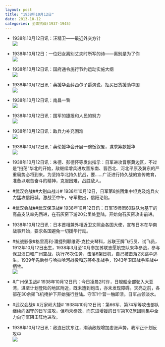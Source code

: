```yaml
---
layout: post
title: "1938年10月12日"
date: 2013-10-12
categories: 全面抗战(1937-1945)
---
```


<meta name="referrer" content="no-referrer" />

- 1938年10月12日讯：汪精卫——最近外交方针 <br/><img src="https://ww1.sinaimg.cn/large/aca367d8jw1e9ir4if305j20go0uzgsd.jpg" />

- 1938年10月12日：一位妇女离别丈夫时所写的诗——离别是为了你 <br/><img src="https://ww1.sinaimg.cn/large/aca367d8jw1e9ipe3dz0aj20ch0nm76s.jpg" />

- 1938年10月12日讯：国府通令施行节约运动实施大纲 <br/><img src="https://ww3.sinaimg.cn/large/aca367d8jw1e9innoeq2jj20co0wgwit.jpg" />

- 1938年10月12日讯：英援华会薛西尔子爵演说，拒买日货援助中国 <br/><img src="https://ww4.sinaimg.cn/large/aca367d8jw1e9ilx8ymwsj20fp0cqq5r.jpg" />

- 1938年10月12日讯：南昌一瞥 <br/><img src="https://ww2.sinaimg.cn/large/aca367d8jw1e9ik6ub3nyj20go0yun3c.jpg" />

- 1938年10月12日讯：国军的捷报和人民的努力 <br/><img src="https://ww1.sinaimg.cn/large/aca367d8jw1e9iigdm300j20go11tjxq.jpg" />

- 1938年10月12日讯：敌兵力补充困难 <br/><img src="https://ww4.sinaimg.cn/large/aca367d8jw1e9igq035s7j20a10cv40c.jpg" />

- 1938年10月12日讯：英伦援华会开展一碗饭叙餐，谋求筹款援华 <br/><img src="https://ww4.sinaimg.cn/large/aca367d8jw1e9iezke7jxj208b0c5jsr.jpg" />

- 1938年10月12日讯：朱德、彭德怀等发出指示：日军进攻晋察冀边区，不过是“扫荡”华北的开始，敌继续增兵进攻晋东南、晋西北、河北平原及冀东的严重局势必将到来。为坚持华北持久抗战，要......广泛进行持久战的宣传教育，准备以艰苦奋斗的精神，克服困难，战胜敌人。 

- #武汉会战##大别山战斗# 1938年10月12日，日军第8旅团集中坦克及炮兵火力猛攻信阳城。激战至中午，守军撤出，信阳沦陷。 

- #武汉会战##武汉保卫战# 1938年10月12日讯：日军15师团60联队为基干的高品支队率先西进，在石灰窑下游20公里处登陆，开始向石灰窑攻击前进。 

- 1938年10月12日讯：日本首相兼外相近卫文照会各国大使，宣布日本在华南战事开始，要求各国避免一切援华行动。 

- #抗战影像#格里高利·潘捷列耶维奇·克拉夫琴科，苏联王牌飞行员、试飞员，1912年10月12日出生，1938年3月至10月参加苏联志愿航空队来华参战，参与保卫汉口和广州空战，执行76次任务，击落6架日机，自己被击落2次跳伞逃生。1939年先后参与哈拉哈河战役和苏芬冬季战争，1943年卫国战争空战中牺牲。 <br/><img src="https://ww1.sinaimg.cn/large/aca367d8jw1e9i60ut2frj20950cjaai.jpg" />

- #广州保卫战# 1938年10月12日讯：今日凌晨2时许，日舰船全部驶入大亚湾，进至计划登陆的地区附近，既未遭到炮击，亦未发现障碍。天亮之前，各部在30余架飞机掩护下开始强行登陆。守军1个营一触即溃。日军占领淡水。 

- #武汉会战# #万家岭大捷# 1938年10月12日讯：第66军、第74军等攻击部队继续向困守的日军进攻，但均未奏效，而东进增援的日军第102旅团则集中全力向守军阻击阵地进攻。 

- 1938年10月12日讯：敌连日扰东江，潮汕敌舰增加虚张声势，我军正计划反攻中 <br/><img src="https://ww2.sinaimg.cn/large/aca367d8jw1e9i146u2nfj20bu13543q.jpg" />

